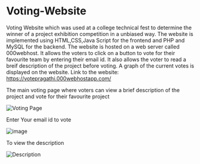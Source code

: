 # Voting-Website
Voting Website which was used at a college technical fest to determine the winner of a project exhibition competition in a unbiased way.
The website is implemented using HTML,CSS,Java Script for the frontend and PHP and MySQL for the backend. The website is hosted on a web server called 000webhost. 
It allows the voters to click on a button to vote for their favourite team by entering their email id. It also allows the voter to read a breif description of the project before voting. A graph of the current votes is displayed on the website.
Link to the website: https://votepragathi.000webhostapp.com/


The main voting page where voters can view a brief description of the project and vote for their favourite project

![Voting Page](https://github.com/Raksha-Vishwanath/Voting-Website/assets/111189940/88636152-c254-4d1e-9b6a-414233212824)


Enter Your email id to vote

![image](https://github.com/Raksha-Vishwanath/Voting-Website/assets/111189940/07c43635-f549-4a5c-8f72-5e56d8446a8a)


To view the description

![Description](https://github.com/Raksha-Vishwanath/Voting-Website/assets/111189940/ddbd924b-0974-410c-8785-d719d746573d)


